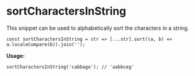 # sortCharactersInString
This snippet can be used to alphabetically sort the characters in a string.

```
const sortCharactersInString = str => [...str].sort((a, b) => a.localeCompare(b)).join('');
```

**Usage:**
```
sortCharactersInString('cabbage'); // 'aabbceg'
```
